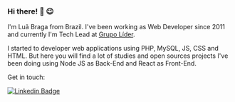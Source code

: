 ### Hi there! :wave: :wink:
I'm Luã Braga from Brazil. I've been working as Web Developer since 2011 and currently I'm Tech Lead at [Grupo Líder](http://www.grupolideronline.com.br/).

I started to developer web applications using PHP, MySQL, JS, CSS and HTML. But here you will find a lot of studies and open sources projects I've been doing using Node JS as Back-End and React as Front-End.

Get in touch:

[![Linkedin Badge](https://img.shields.io/badge/-LinkedIn-blue?style=flat-square&logo=Linkedin&logoColor=white&link=https://www.linkedin.com/in/felipefialho)](https://www.linkedin.com/in/lmourabraga/)
